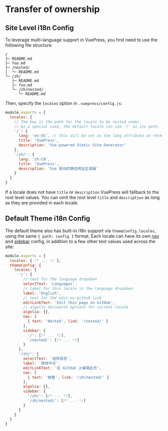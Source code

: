 # Transfer of ownership

## Site Level i18n Config

To leverage multi-language support in VuePress, you first need to use the following file structure:

```
/
├─ README.md
├─ foo.md
├─ /nested/
│  └─ README.md
└─ /zh/
   ├─ README.md
   ├─ foo.md
   └─ /zh/nested/
      └─ README.md
```

Then, specify the `locales` option in `.vuepress/config.js`:

``` js
module.exports = {
  locales: {
    // The key is the path for the locale to be nested under.
    // As a special case, the default locale can use '/' as its path.
    '/': {
      lang: 'en-US', // this will be set as the lang attribute on <html>
      title: 'VuePress',
      description: 'Vue-powered Static Site Generator'
    },
    '/zh/': {
      lang: 'zh-CN',
      title: 'VuePress',
      description: 'Vue 驱动的静态网站生成器'
    }
  }
}
```

If a locale does not have `title` or `description` VuePress will fallback to the root level values. You can omit the root level `title` and `description` as long as they are provided in each locale.

## Default Theme i18n Config

The default theme also has built-in i18n support via `themeConfig.locales`, using the same `{ path: config }` format. Each locale can have its own [nav](../default-theme-config/README.md#navbar-links) and [sidebar](../default-theme-config/README.md#sidebar) config, in addition to a few other text values used across the site:

``` js
module.exports = {
  locales: { /* ... */ },
  themeConfig: {
    locales: {
      '/': {
        // text for the language dropdown
        selectText: 'Languages',
        // label for this locale in the language dropdown
        label: 'English',
        // text for the edit-on-github link
        editLinkText: 'Edit this page on GitHub',
        // algolia docsearch options for current locale
        algolia: {},
        nav: [
          { text: 'Nested', link: '/nested/' }
        ],
        sidebar: {
          '/': [/* ... */],
          '/nested/': [/* ... */]
        }
      },
      '/zh/': {
        selectText: '选择语言',
        label: '简体中文',
        editLinkText: '在 GitHub 上编辑此页',
        nav: [
          { text: '嵌套', link: '/zh/nested/' }
        ],
        algolia: {},
        sidebar: {
          '/zh/': [/* ... */],
          '/zh/nested/': [/* ... */]
        }
      }
    }
  }
}
```
